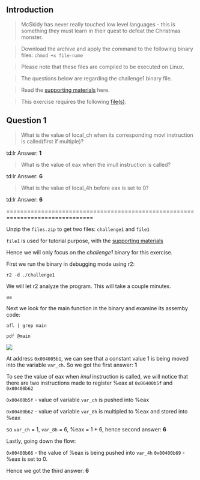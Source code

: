 ## Introduction

> McSkidy has never really touched low level languages - this is something they must learn in their quest to defeat the Christmas monster.

> Download the archive and apply the command to the following binary files: `chmod +x file-name`

> Please note that these files are compiled to be executed on Linux.

> The questions below are regarding the challenge1 binary file.

> Read the [supporting materials](./Support_Doc.docx) here.

> This exercise requires the following [file(s)](./files.zip).

## Question 1

> What is the value of local_ch when its corresponding movl instruction is called(first if multiple)?

td:lr Answer: **1**

> What is the value of eax when the imull instruction is called?

td:lr Answer: **6**
	
> What is the value of local_4h before eax is set to 0?

td:lr Answer: **6**

===============================================================================

Unzip the `files.zip` to get two files: `challenge1` and `file1`

`file1` is used for tutorial purpose, with the [supporting materials](./Support_Doc.docx)

Hence we will only focus on the _challenge1_ binary for this exercise.

First we run the binary in debugging mode using r2:

`r2 -d ./challenge1`

We will let r2 analyze the program. This will take a couple minutes.

`aa`

Next we look for the main function in the binary and examine its assemby code:

`afl | grep main`

`pdf @main`

![](./res/ic1.png)


At address `0x004005b1`, we can see that a constant value 1 is being moved into the variable `var_ch`. So we got the first answer: **1**

To see the value of eax when _imul_ instruction is called, we will notice that there are two instructions made to register %eax at `0x00400b5f` and `0x00400b62`

`0x00400b5f` - value of variable `var_ch` is pushed into %eax

`0x00400b62` - value of variable `var_8h` is multipled to %eax and stored into %eax

so `var_ch` = 1, `var_8h` = 6, %eax = 1 * 6, hence second answer: **6**

Lastly, going down the flow:

`0x00400b66` - the value of %eax is being pushed into `var_4h`
`0x00400b69` - %eax is set to 0. 

Hence we got the third answer: **6**



